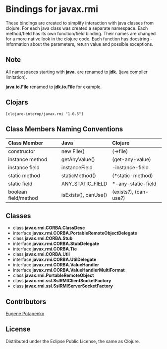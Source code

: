 # Bindings for javax.rmi

These bindings are created to simplify interaction with java classes from clojure.
For each java class was created a separate namespace.
Each method/field has its own function/field binding.
Their names are changed for a more native look in the clojure code. Each function has docstring - information about the parameters, return value and possible exceptions.

## Note

All namespaces starting with **java.** are renamed to **jdk.** (java compiler limitation). 

**java.io.File** renamed to **jdk.io.File** for example. 




## Clojars

```
[clojure-interop/javax.rmi "1.0.5"]
```

## Class Members Naming Conventions

| Class Member | Java | Clojure |
|:--|:--|:--|
| constructor | new File() | (->file) |
| instance method | getAnyValue() | (get-any-value) |
| instance field | instanceField | -instance-field |
| static method | staticMethod() | (*static-method) |
| static field | ANY_STATIC_FIELD | *-any-static-field |
| boolean field/method | isExists(), canUse() | (exists?), (can-use?) |

## Classes

- class **javax.rmi.CORBA.ClassDesc**
- interface **javax.rmi.CORBA.PortableRemoteObjectDelegate**
- class **javax.rmi.CORBA.Stub**
- interface **javax.rmi.CORBA.StubDelegate**
- interface **javax.rmi.CORBA.Tie**
- class **javax.rmi.CORBA.Util**
- interface **javax.rmi.CORBA.UtilDelegate**
- interface **javax.rmi.CORBA.ValueHandler**
- interface **javax.rmi.CORBA.ValueHandlerMultiFormat**
- class **javax.rmi.PortableRemoteObject**
- class **javax.rmi.ssl.SslRMIClientSocketFactory**
- class **javax.rmi.ssl.SslRMIServerSocketFactory**

## Contributors

[Eugene Potapenko](https://github.com/potapenko/)

## License

Distributed under the Eclipse Public License, the same as Clojure.
